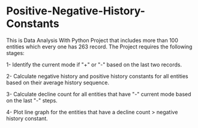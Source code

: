 # Positive-Negative-History-Constants
This is Data Analysis With Python Project that includes more than 100 entities which every one has 263 record.
The Project requires the following stages:

1- Identify the current mode if "+" or "-" based on the last two records.

2-  Calculate negative history and positive history constants for all entities based on their average history sequence.

3- Calculate decline count for all entities that have "-" current mode based on the last "-" steps.

4- Plot line graph for the entities that have a decline count > negative history constant.
